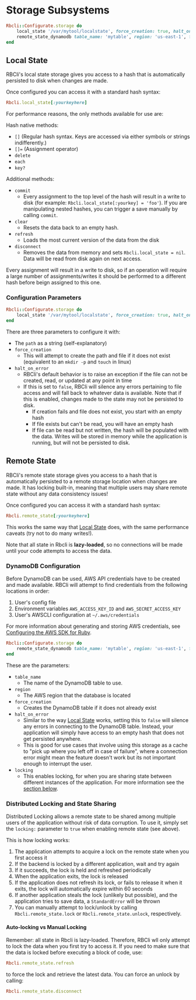 # <a name="storage_subsystems"></a>Storage Subsystems

```ruby
Rbcli::Configurate.storage do
	local_state '/var/mytool/localstate', force_creation: true, halt_on_error: true                                                   # (Optional) Creates a hash that is automatically saved to a file locally for state persistance. It is accessible to all commands at  Rbcli.local_state[:yourkeyhere]
	remote_state_dynamodb table_name: 'mytable', region: 'us-east-1', force_creation: true, halt_on_error: true, locking: true        # (Optional) Creates a hash that is automatically saved to a DynamoDB table. It is recommended to keep halt_on_error=true when using a shared state.
end
```

## <a name="local_state"></a> Local State

RBCli's local state storage gives you access to a hash that is automatically persisted to disk when changes are made.

Once configured you can access it with a standard hash syntax:

```ruby
Rbcli.local_state[:yourkeyhere]
```

For performance reasons, the only methods available for use are:

Hash native methods:

* `[]` (Regular hash syntax. Keys are accessed via either symbols or strings indifferently.)
* `[]=` (Assignment operator)
* `delete`
* `each`
* `key?`

Additional methods:

* `commit`
	* Every assignment to the top level of the hash will result in a write to disk (for example: `Rbcli.local_state[:yourkey] = 'foo'`). If you are manipulating nested hashes, you can trigger a save manually by calling `commit`.
* `clear`
	* Resets the data back to an empty hash.
* `refresh`
	* Loads the most current version of the data from the disk
* `disconnect`
	* Removes the data from memory and sets `Rbcli.local_state = nil`. Data will be read from disk again on next access.


Every assignment will result in a write to disk, so if an operation will require a large number of assignments/writes it should be performed to a different hash before beign assigned to this one.


### Configuration Parameters

```ruby
Rbcli::Configurate.storage do
	local_state '/var/mytool/localstate', force_creation: true, halt_on_error: true                                   # (Optional) Creates a hash that is automatically saved to a file locally for state persistance. It is accessible to all commands at  Rbcli.local_state[:yourkeyhere]
end
```

There are three parameters to configure it with:
* The `path` as a string (self-explanatory)
* `force_creation`
	* This will attempt to create the path and file if it does not exist (equivalent to an `mkdir -p` and `touch` in linux)
* `halt_on_error`
	* RBCli's default behavior is to raise an exception if the file can not be created, read, or updated at any point in time
	* If this is set to `false`, RBCli will silence any errors pertaining to file access and will fall back to whatever data is available. Note that if this is enabled, changes made to the state may not be persisted to disk.
		* If creation fails and file does not exist, you start with an empty hash
		* If file exists but can't be read, you will have an empty hash
		* If file can be read but not written, the hash will be populated with the data. Writes will be stored in memory while the application is running, but will not be persisted to disk.

## <a name="remote_state">Remote State

RBCli's remote state storage gives you access to a hash that is automatically persisted to a remote storage location when changes are made. It has locking built-in, meaning that multiple users may share remote state without any data consistency issues!

Once configured you can access it with a standard hash syntax:

```ruby
Rbcli.remote_state[:yourkeyhere]
```

This works the same way that [Local State](#local_state) does, with the same performance caveats (try not to do many writes!).

Note that all state in Rbcli is __lazy-loaded__, so no connections will be made until your code attempts to access the data.

### DynamoDB Configuration

Before DynamoDB can be used, AWS API credentials have to be created and made available. RBCli will attempt to find credentials from the following locations in order:

1. User's config file
2. Environment variables `AWS_ACCESS_KEY_ID` and `AWS_SECRET_ACCESS_KEY`
3. User's AWSCLI configuration at `~/.aws/credentials`

For more information about generating and storing AWS credentials, see [Configuring the AWS SDK for Ruby](https://docs.aws.amazon.com/sdk-for-ruby/v3/developer-guide/setup-config.html).

```ruby
Rbcli::Configurate.storage do
	remote_state_dynamodb table_name: 'mytable', region: 'us-east-1', force_creation: true, halt_on_error: true, locking: true        # (Optional) Creates a hash that is automatically saved to a DynamoDB table. It is recommended to keep halt_on_error=true when using a shared state.
end
```

These are the parameters:
* `table_name`
	* The name of the DynamoDB table to use.
* `region`
	* The AWS region that the database is located
* `force_creation`
	* Creates the DynamoDB table if it does not already exist
* `halt_on_error`
	* Similar to the way [Local State](#local_state) works, setting this to `false` will silence any errors in connecting to the DynamoDB table. Instead, your application will simply have access to an empty hash that does not get persisted anywhere.
	* This is good for use cases that involve using this storage as a cache to "pick up where you left off in case of failure", where a connection error might mean the feature doesn't work but its not important enough to interrupt the user.
* `locking`
	* This enables locking, for when you are sharing state between different instances of the application. For more information see the [section below](#distributed_locking).

### <a name="distributed_locking">Distributed Locking and State Sharing

Distributed Locking allows a remote state to be shared among multiple users of the application without risk of data corruption. To use it, simply set the  `locking:` parameter to `true` when enabling remote state (see above).

This is how locking works:

1. The application attempts to acquire a lock on the remote state when you first access it
2. If the backend is locked by a different application, wait and try again
3. If it succeeds, the lock is held and refreshed periodically
4. When the application exits, the lock is released
5. If the application does not refresh its lock, or fails to release it when it exits, the lock will automatically expire within 60 seconds
6. If another application steals the lock (unlikely but possible), and the application tries to save data, a `StandardError` will be thrown
7. You can manually attempt to lock/unlock by calling `Rbcli.remote_state.lock` or `Rbcli.remote_state.unlock`, respectively.

#### Auto-locking vs Manual Locking

Remember: all state in Rbcli is lazy-loaded. Therefore, RBCli wll only attempt to lock the data when you first try to access it. If you need to make sure that the data is locked before executing a block of code, use:

```ruby
Rbcli.remote_state.refresh
```

to force the lock and retrieve the latest data. You can force an unlock by calling:

```ruby
Rbcli.remote_state.disconnect
```
